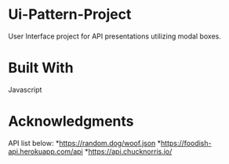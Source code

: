 # Ui-Pattern-Project
User Interface project for API presentations utilizing modal boxes.

# Built With
Javascript


# Acknowledgments
API list below:
  *https://random.dog/woof.json
  *https://foodish-api.herokuapp.com/api
  *https://api.chucknorris.io/
